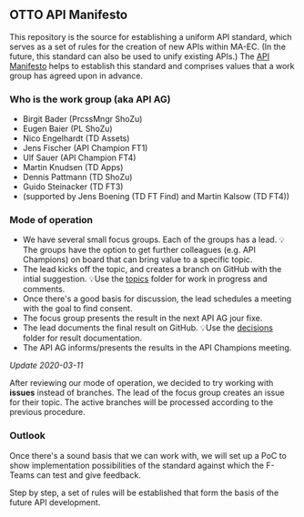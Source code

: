 ## OTTO API Manifesto

This repository is the source for establishing a uniform API standard, which serves as a set of rules for the creation of new APIs within MA-EC.
(In the future, this standard can also be used to unify existing APIs.)
The [API Manifesto](/manifesto.md) helps to establish this standard and comprises values that a work group has agreed upon in advance.

### Who is the work group (aka API AG)

* Birgit Bader (PrcssMngr ShoZu)
* Eugen Baier (PL ShoZu)
* Nico Engelhardt (TD Assets)
* Jens Fischer (API Champion FT1)
* Ulf Sauer (API Champion FT4)
* Martin Knudsen (TD Apps)
* Dennis Pattmann (TD ShoZu)
* Guido Steinacker (TD FT3)
* (supported by Jens Boening (TD FT Find) and Martin Kalsow (TD FT4))

### Mode of operation

- We have several small focus groups. Each of the groups has a lead. 💡The groups have the option to get further colleagues (e.g. API Champions) on board that can bring value to a specific topic.
- The lead kicks off the topic, and creates a branch on GitHub with the intial suggestion.
💡Use the [topics](https://github.com/otto-ec/ottoapi_manifest/tree/master/topics) folder for work in progress and comments.
- Once there's a good basis for discussion, the lead schedules a meeting with the goal to find consent.
- The focus group presents the result in the next API AG jour fixe.
- The lead documents the final result on GitHub.
💡Use the [decisions](https://github.com/otto-ec/ottoapi_manifest/tree/master/decisions) folder for result documentation.
- The API AG informs/presents the results in the API Champions meeting.

*Update 2020-03-11*

After reviewing our mode of operation, we decided to try working with **issues** instead of branches.
The lead of the focus group creates an issue for their topic.
The active branches will be processed according to the previous procedure.

### Outlook

Once there's a sound basis that we can work with, we will set up a PoC to show implementation possibilities of the standard against which the F-Teams can test and give feedback.

Step by step, a set of rules will be established that form the basis of the future API development.
